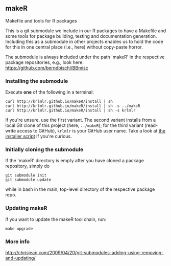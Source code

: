 ## makeR

Makefile and tools for R packages

This is a git submodule we include in our R packages to have a Makefile and some tools for package building, testing and documentation generation. Including this as a submodule in other projects enables us to hold the code for this in one central place (i.e., here) without copy-paste horror. 

The submodule is always included under the path 'makeR' in the respective package repositories, e.g., look here:
https://github.com/berndbischl/BBmisc

### Installing the submodule

Execute **one** of the following in a terminal:

```
curl http://krlmlr.github.io/makeR/install | sh
curl http://krlmlr.github.io/makeR/install | sh -s ../makeR
curl http://krlmlr.github.io/makeR/install | sh -s krlmlr
```

If you're unsure, use the first variant.
The second variant installs from a local Git clone of this project (here, `../makeR`);
for the third variant (read-write access to GitHub), `krlmlr` is your GitHub user name.
Take a look at [the installer script](https://github.com/krlmlr/makeR/blob/gh-pages/install) if you're curious.


### Initially cloning the submodule

If the 'makeR' directory is empty after you have cloned a package repository, simply do 

```
git submodule init
git submodule update
```

while in bash in the main, top-level directory of the respective package repo.

### Updating makeR

If you want to update the makeR tool chain, run: 

```
make upgrade
```

### More info

http://chrisjean.com/2009/04/20/git-submodules-adding-using-removing-and-updating/










